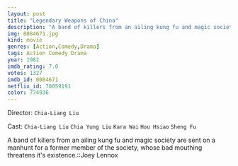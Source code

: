 ```yaml
---
layout: post
title: "Legendary Weapons of China"
description: "A band of killers from an ailing kung fu and magic society are sent on a manhunt for a former member of the society, whose bad mouthing threatens it's existence.::Joey Lennox.."
img: 0084671.jpg
kind: movie
genres: [Action,Comedy,Drama]
tags: Action Comedy Drama 
year: 1982
imdb_rating: 7.0
votes: 1327
imdb_id: 0084671
netflix_id: 70059191
color: 774936
---
```

Director: `Chia-Liang Liu`  

Cast: `Chia-Liang Liu` `Chia Yung Liu` `Kara Wai` `Hou Hsiao` `Sheng Fu` 

A band of killers from an ailing kung fu and magic society are sent on a manhunt for a former member of the society, whose bad mouthing threatens it's existence.::Joey Lennox